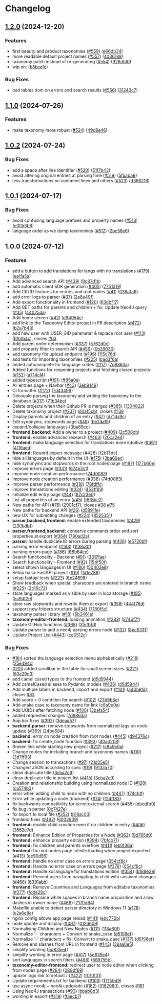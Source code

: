 # Changelog

## [1.2.0](https://github.com/openfoodfacts/taxonomy-editor/compare/v1.1.0...v1.2.0) (2024-12-20)


### Features

* first beauty and product taxonomies ([#559](https://github.com/openfoodfacts/taxonomy-editor/issues/559)) ([e66db34](https://github.com/openfoodfacts/taxonomy-editor/commit/e66db34213dd449a351d2948a427107d0a1c9194))
* more readable default project names ([#557](https://github.com/openfoodfacts/taxonomy-editor/issues/557)) ([4036188](https://github.com/openfoodfacts/taxonomy-editor/commit/4036188278b142b58aea1e7cf2beddb3d6b9069e))
* taxonomy patch instead of re-generating ([#554](https://github.com/openfoodfacts/taxonomy-editor/issues/554)) ([928dfd0](https://github.com/openfoodfacts/taxonomy-editor/commit/928dfd0e7b27d62425ef47ed2f969b3db3596c09))
* wip on: ([b5bcefc](https://github.com/openfoodfacts/taxonomy-editor/commit/b5bcefc2a22d4f0257868db9f357a866aabe8f90))


### Bug Fixes

* bad tables dom on errors and search results ([#556](https://github.com/openfoodfacts/taxonomy-editor/issues/556)) ([31243c7](https://github.com/openfoodfacts/taxonomy-editor/commit/31243c7ecbc26986bb5e04df2126cd529e510670))

## [1.1.0](https://github.com/openfoodfacts/taxonomy-editor/compare/v1.0.2...v1.1.0) (2024-07-26)


### Features

* make taxonomy more robust ([#524](https://github.com/openfoodfacts/taxonomy-editor/issues/524)) ([49d8e46](https://github.com/openfoodfacts/taxonomy-editor/commit/49d8e46ea30d7c8ca6b6edc73842005603058d1e))

## [1.0.2](https://github.com/openfoodfacts/taxonomy-editor/compare/v1.0.1...v1.0.2) (2024-07-24)


### Bug Fixes

* add a space after line identifier ([#520](https://github.com/openfoodfacts/taxonomy-editor/issues/520)) ([51f7b43](https://github.com/openfoodfacts/taxonomy-editor/commit/51f7b43c73b7a1f8504ce203c98627583cb31097))
* avoid altering original entries at parsing time ([#519](https://github.com/openfoodfacts/taxonomy-editor/issues/519)) ([5fbaba9](https://github.com/openfoodfacts/taxonomy-editor/commit/5fbaba991ad3d37ccd48ce22f19014ac9d418b4f))
* less transformations on comment lines and others ([#523](https://github.com/openfoodfacts/taxonomy-editor/issues/523)) ([d366218](https://github.com/openfoodfacts/taxonomy-editor/commit/d3662181e139243c8c709dffbe48124bb100b7fa))

## [1.0.1](https://github.com/openfoodfacts/taxonomy-editor/compare/v1.0.0...v1.0.1) (2024-07-17)


### Bug Fixes

* avoid confusing language prefixes and property names ([#513](https://github.com/openfoodfacts/taxonomy-editor/issues/513)) ([e0053b6](https://github.com/openfoodfacts/taxonomy-editor/commit/e0053b6213b7f3584fcb860eb7f577baebb34520))
* language order as we dump taxonomies ([#512](https://github.com/openfoodfacts/taxonomy-editor/issues/512)) ([2bc56e6](https://github.com/openfoodfacts/taxonomy-editor/commit/2bc56e621829dd1676660a1a6a4407c5e036eb40))

## 1.0.0 (2024-07-12)


### Features

* add a button to add translations for langs with no translations ([#179](https://github.com/openfoodfacts/taxonomy-editor/issues/179)) ([ee1fa5a](https://github.com/openfoodfacts/taxonomy-editor/commit/ee1fa5abbef06ce1eb94c176258369c456d5be74))
* Add advanced search API ([#438](https://github.com/openfoodfacts/taxonomy-editor/issues/438)) ([9c87d1b](https://github.com/openfoodfacts/taxonomy-editor/commit/9c87d1b3b3fc9a40483265008147feae3c919d59))
* add automatic client SDK generation ([#405](https://github.com/openfoodfacts/taxonomy-editor/issues/405)) ([7751319](https://github.com/openfoodfacts/taxonomy-editor/commit/7751319716f2f47d741d5554d86b659160937a8e))
* Add CRUD features for entries and root nodes ([#41](https://github.com/openfoodfacts/taxonomy-editor/issues/41)) ([038a1a6](https://github.com/openfoodfacts/taxonomy-editor/commit/038a1a6df162e74969e41de4fd88f095f0ee01d9))
* add error logs to parser ([#37](https://github.com/openfoodfacts/taxonomy-editor/issues/37)) ([2e8e49f](https://github.com/openfoodfacts/taxonomy-editor/commit/2e8e49fb7e9ca56ac5ff195dde00a6992f435c5c))
* Add export functionality in frontend ([#120](https://github.com/openfoodfacts/taxonomy-editor/issues/120)) ([63dbf17](https://github.com/openfoodfacts/taxonomy-editor/commit/63dbf17222bf077fca06aa1e1d00400854d53466))
* Add GET paths for parents and children + fix: Update Neo4J query ([#35](https://github.com/openfoodfacts/taxonomy-editor/issues/35)) ([44025da](https://github.com/openfoodfacts/taxonomy-editor/commit/44025da3b204ee7209554b1447d4669507ec3b13))
* Add home screen ([#42](https://github.com/openfoodfacts/taxonomy-editor/issues/42)) ([d94954c](https://github.com/openfoodfacts/taxonomy-editor/commit/d94954c27fcbe3adcdf6af3cb96fce78ff0770a6))
* add link to the Taxonomy Editor project in PR description ([#472](https://github.com/openfoodfacts/taxonomy-editor/issues/472)) ([b2a7b43](https://github.com/openfoodfacts/taxonomy-editor/commit/b2a7b4339d336023755d010d3e1612c5bf28f6fc))
* add new user with USER_GID parameter & replace root user ([#113](https://github.com/openfoodfacts/taxonomy-editor/issues/113)) ([6fb1b4c](https://github.com/openfoodfacts/taxonomy-editor/commit/6fb1b4c6e898212a515b01c96d525bf8c2485e6a)), closes [#63](https://github.com/openfoodfacts/taxonomy-editor/issues/63)
* Add parent order determinism ([#337](https://github.com/openfoodfacts/taxonomy-editor/issues/337)) ([5762d0c](https://github.com/openfoodfacts/taxonomy-editor/commit/5762d0c59fbe80832aedaf9cda649e97f8727c83))
* add property filter to search API ([#456](https://github.com/openfoodfacts/taxonomy-editor/issues/456)) ([0b26030](https://github.com/openfoodfacts/taxonomy-editor/commit/0b26030d96588692a8dcb65ebaf8f0b06f04f17a))
* add taxonomy file upload endpoint ([#196](https://github.com/openfoodfacts/taxonomy-editor/issues/196)) ([115c76d](https://github.com/openfoodfacts/taxonomy-editor/commit/115c76d46d234295336b4359be5e0b679e85d27d))
* add tests for importing taxonomies ([#225](https://github.com/openfoodfacts/taxonomy-editor/issues/225)) ([bad3f6a](https://github.com/openfoodfacts/taxonomy-editor/commit/bad3f6ae87431a6eba0cd3e73b8f6470b88a91bb))
* added autocomplete for language codes ([#117](https://github.com/openfoodfacts/taxonomy-editor/issues/117)) ([7d8863a](https://github.com/openfoodfacts/taxonomy-editor/commit/7d8863a902627d26ecc32f93391c442dda004ce0))
* Added functions for reopening projects and fetching closed projects ([#152](https://github.com/openfoodfacts/taxonomy-editor/issues/152)) ([a714cf4](https://github.com/openfoodfacts/taxonomy-editor/commit/a714cf48d0c8a9511e67d9cda7555857399802bd))
* added typescript ([#191](https://github.com/openfoodfacts/taxonomy-editor/issues/191)) ([ff85a0a](https://github.com/openfoodfacts/taxonomy-editor/commit/ff85a0a250956201cf9fa89cf4ecc0e1f91b693d))
* All entries page + Navbar ([#43](https://github.com/openfoodfacts/taxonomy-editor/issues/43)) ([3eb9149](https://github.com/openfoodfacts/taxonomy-editor/commit/3eb91493f9e70180d7c212360e61ebfca5ad8755))
* CI formatter ([#172](https://github.com/openfoodfacts/taxonomy-editor/issues/172)) ([7d43499](https://github.com/openfoodfacts/taxonomy-editor/commit/7d4349976f1b74f5a10278af003c5b50654e7d89))
* Decouple parsing the taxonomy and writing the taxonomy to the database ([#317](https://github.com/openfoodfacts/taxonomy-editor/issues/317)) ([71b34be](https://github.com/openfoodfacts/taxonomy-editor/commit/71b34be697047ba5c33d76c0b2cc3dc6386ffba7))
* Delete projects when their Github PR is merged ([#385](https://github.com/openfoodfacts/taxonomy-editor/issues/385)) ([1304822](https://github.com/openfoodfacts/taxonomy-editor/commit/1304822b1c65a565548caca59497c8c6f2d39dc4))
* Delete taxonomy project ([#237](https://github.com/openfoodfacts/taxonomy-editor/issues/237)) ([d0a15cb](https://github.com/openfoodfacts/taxonomy-editor/commit/d0a15cb262e3db24bccf11a9b41f62716c6cc425)), closes [#139](https://github.com/openfoodfacts/taxonomy-editor/issues/139)
* Display parents and children of an entry ([#47](https://github.com/openfoodfacts/taxonomy-editor/issues/47)) ([d71da9c](https://github.com/openfoodfacts/taxonomy-editor/commit/d71da9c341aebff00433e31d4625b79e30fe0804))
* Edit synonyms, stopwords page ([#46](https://github.com/openfoodfacts/taxonomy-editor/issues/46)) ([be2da15](https://github.com/openfoodfacts/taxonomy-editor/commit/be2da15deb1a209767d77d0172a3fe67a08caf9b))
* expand/collapse languages ([3ba69ec](https://github.com/openfoodfacts/taxonomy-editor/commit/3ba69eca5cc2d40961cd7d346ae12f4f1f7b9627))
* **frontend,backend:** Add a owner to a project ([#409](https://github.com/openfoodfacts/taxonomy-editor/issues/409)) ([2c508cb](https://github.com/openfoodfacts/taxonomy-editor/commit/2c508cb392caa2ff1f702d43a782147ec0d59dcd))
* **frontend:** enable advanced research ([#463](https://github.com/openfoodfacts/taxonomy-editor/issues/463)) ([20ca2e4](https://github.com/openfoodfacts/taxonomy-editor/commit/20ca2e46406aeed0a7ed2193d709f53b72eac232))
* **frontend:** make language selection for translations more intuitive ([#461](https://github.com/openfoodfacts/taxonomy-editor/issues/461)) ([4119aed](https://github.com/openfoodfacts/taxonomy-editor/commit/4119aedf501fbd0c7ad2c04cc0a219f66e709caf))
* **frontend:** Reword export message ([#428](https://github.com/openfoodfacts/taxonomy-editor/issues/428)) ([f2b13dc](https://github.com/openfoodfacts/taxonomy-editor/commit/f2b13dc946ab30e7d60014d8bea8ecfe4f7b0ea3))
* hide all languages by default in the UI ([#175](https://github.com/openfoodfacts/taxonomy-editor/issues/175)) ([3ba69ec](https://github.com/openfoodfacts/taxonomy-editor/commit/3ba69eca5cc2d40961cd7d346ae12f4f1f7b9627))
* hide synonyms and stopwords in the root nodes page ([#187](https://github.com/openfoodfacts/taxonomy-editor/issues/187)) ([177b60e](https://github.com/openfoodfacts/taxonomy-editor/commit/177b60e7587f40287d39f87e8f87eb1657c4ff1c))
* improve errors page ([#341](https://github.com/openfoodfacts/taxonomy-editor/issues/341)) ([674e3c1](https://github.com/openfoodfacts/taxonomy-editor/commit/674e3c1e14e0ff366966c72e35140aaaf19dbf43))
* improve node creation performance ([74d0083](https://github.com/openfoodfacts/taxonomy-editor/commit/74d0083717feb6c3e1851971a925e4d90ec69f90))
* Improve node creation performance ([#338](https://github.com/openfoodfacts/taxonomy-editor/issues/338)) ([74d0083](https://github.com/openfoodfacts/taxonomy-editor/commit/74d0083717feb6c3e1851971a925e4d90ec69f90))
* Improve parser performance ([#318](https://github.com/openfoodfacts/taxonomy-editor/issues/318)) ([78fdffc](https://github.com/openfoodfacts/taxonomy-editor/commit/78fdffc978af64f79b124c3d758f37906cfdb5f0))
* improve translations editing ([#324](https://github.com/openfoodfacts/taxonomy-editor/issues/324)) ([453ff89](https://github.com/openfoodfacts/taxonomy-editor/commit/453ff8937004c18c11adc32e1055668207c002e4))
* Initialize edit entry page ([#44](https://github.com/openfoodfacts/taxonomy-editor/issues/44)) ([87c23e0](https://github.com/openfoodfacts/taxonomy-editor/commit/87c23e051b7a87415283b74c71a2dc2c1f9a9940))
* List all properties of an entry ([#45](https://github.com/openfoodfacts/taxonomy-editor/issues/45)) ([f6f8bc2](https://github.com/openfoodfacts/taxonomy-editor/commit/f6f8bc28cfa529ebb7f4f2032ca5d4fa46b143e5))
* New paths for API ([#76](https://github.com/openfoodfacts/taxonomy-editor/issues/76)) ([2901cf7](https://github.com/openfoodfacts/taxonomy-editor/commit/2901cf765aa50f3734dcac7d4094a8cb7a2b1dfb)), closes [#38](https://github.com/openfoodfacts/taxonomy-editor/issues/38) [#75](https://github.com/openfoodfacts/taxonomy-editor/issues/75)
* New paths for backend API ([#26](https://github.com/openfoodfacts/taxonomy-editor/issues/26)) ([d5891fe](https://github.com/openfoodfacts/taxonomy-editor/commit/d5891fe691d2270df53aba29e1c8d930b8937710))
* new UX for submitting changes ([#224](https://github.com/openfoodfacts/taxonomy-editor/issues/224)) ([8525351](https://github.com/openfoodfacts/taxonomy-editor/commit/852535143e16df36fef337cfcfc9d52e2e9fc636))
* **parser,backend,frontend:** enable extended taxonomies ([#429](https://github.com/openfoodfacts/taxonomy-editor/issues/429)) ([230bdbf](https://github.com/openfoodfacts/taxonomy-editor/commit/230bdbffc7f5f1e7c295fc16a14a7f9d5020ed5b))
* **parser,frontend,backend:** conserve comments order and sort properties at export ([#364](https://github.com/openfoodfacts/taxonomy-editor/issues/364)) ([780ad2a](https://github.com/openfoodfacts/taxonomy-editor/commit/780ad2af6eeb95c588f18b84a95e6e3522c3726f))
* **parser:** handle duplicate ID errors during parsing ([#408](https://github.com/openfoodfacts/taxonomy-editor/issues/408)) ([e5720bf](https://github.com/openfoodfacts/taxonomy-editor/commit/e5720bf04eeed8ffd30c8029eb85f30925be1f08))
* parsing error endpoint ([#163](https://github.com/openfoodfacts/taxonomy-editor/issues/163)) ([1f38d0f](https://github.com/openfoodfacts/taxonomy-editor/commit/1f38d0f2c302aa36672b8fb036f64e93fb5b8afe))
* parsing errors page ([#186](https://github.com/openfoodfacts/taxonomy-editor/issues/186)) ([68b64ec](https://github.com/openfoodfacts/taxonomy-editor/commit/68b64ece9401325f31dd9fcd8a93fb10bc380642))
* Search functionality - Backend ([#91](https://github.com/openfoodfacts/taxonomy-editor/issues/91)) ([3317fae](https://github.com/openfoodfacts/taxonomy-editor/commit/3317fae1cc8e20c00744429c51b50f6e4b3086dc))
* Search functionality - Frontend ([#92](https://github.com/openfoodfacts/taxonomy-editor/issues/92)) ([154f50f](https://github.com/openfoodfacts/taxonomy-editor/commit/154f50f3dfda329ae68a9e54f9c04b9b945a1b4a))
* select shown languages in UI ([#180](https://github.com/openfoodfacts/taxonomy-editor/issues/180)) ([50403e8](https://github.com/openfoodfacts/taxonomy-editor/commit/50403e88533e45b0d9d820d673ec9ab97bd08cd8))
* Setup basic FastAPI project ([#10](https://github.com/openfoodfacts/taxonomy-editor/issues/10)) ([1d1e789](https://github.com/openfoodfacts/taxonomy-editor/commit/1d1e789055d74dee2bceda3042c5c0a2dd1a44a5))
* setup fastapi tests ([#223](https://github.com/openfoodfacts/taxonomy-editor/issues/223)) ([6e24698](https://github.com/openfoodfacts/taxonomy-editor/commit/6e2469854d5d90f9ed5c36a603b431cdbf6cf856))
* Show feedback when special characters are entered in branch name ([#229](https://github.com/openfoodfacts/taxonomy-editor/issues/229)) ([2b19c72](https://github.com/openfoodfacts/taxonomy-editor/commit/2b19c72d42bb80e1f0b3408f26650caf52825728))
* store languages marked as visible by user in localstorage ([#185](https://github.com/openfoodfacts/taxonomy-editor/issues/185)) ([5c9df2e](https://github.com/openfoodfacts/taxonomy-editor/commit/5c9df2e7118d574f2c526be81cee6fdb4317b5fc))
* store raw stopwords and rewrite them at export ([#358](https://github.com/openfoodfacts/taxonomy-editor/issues/358)) ([444f76d](https://github.com/openfoodfacts/taxonomy-editor/commit/444f76d1f1954473829bf71f9c7e2268d2e0a9c5))
* support new folders structure ([#434](https://github.com/openfoodfacts/taxonomy-editor/issues/434)) ([7180f5c](https://github.com/openfoodfacts/taxonomy-editor/commit/7180f5ca69e22208c455b1378a9b1652d26346ca))
* taxonomy parser library ([#18](https://github.com/openfoodfacts/taxonomy-editor/issues/18)) ([6b3461a](https://github.com/openfoodfacts/taxonomy-editor/commit/6b3461ade913202aedb4796f506c549c7c80c938))
* **taxonomy-editor-frontend:** loading animation ([#283](https://github.com/openfoodfacts/taxonomy-editor/issues/283)) ([2746f7f](https://github.com/openfoodfacts/taxonomy-editor/commit/2746f7f3bd2a6a6370977ef7ad13a36dc01eedf5))
* Update GitHub functions ([#368](https://github.com/openfoodfacts/taxonomy-editor/issues/368)) ([3fefb1d](https://github.com/openfoodfacts/taxonomy-editor/commit/3fefb1d8eac5efb32c8ec0860c6e11595c5964cd))
* Update parser to add a neo4j parsing errors node ([#132](https://github.com/openfoodfacts/taxonomy-editor/issues/132)) ([8ec5331](https://github.com/openfoodfacts/taxonomy-editor/commit/8ec533160125596cb6f985d00000b1286b9888ea))
* Update Project List ([#443](https://github.com/openfoodfacts/taxonomy-editor/issues/443)) ([ca0512c](https://github.com/openfoodfacts/taxonomy-editor/commit/ca0512c35ff54c8e2a69f1f129f7f2d6f3c5c4ea))


### Bug Fixes

* [#184](https://github.com/openfoodfacts/taxonomy-editor/issues/184) sorted the language selection menu alphabetically ([#218](https://github.com/openfoodfacts/taxonomy-editor/issues/218)) ([25e494c](https://github.com/openfoodfacts/taxonomy-editor/commit/25e494cef9b4d2294742fd6a70c00c010f3ef18e))
* [#203](https://github.com/openfoodfacts/taxonomy-editor/issues/203) added scrollbar in the table for small screen sizes ([#221](https://github.com/openfoodfacts/taxonomy-editor/issues/221)) ([63e29d3](https://github.com/openfoodfacts/taxonomy-editor/commit/63e29d319d8dfee3bd6cfb4858736c30de1b1885))
* add camel cased types to the frontend ([d5d5944](https://github.com/openfoodfacts/taxonomy-editor/commit/d5d5944aed2613aadb47dedbaf8668551d55f83a))
* Add camelCased aliases to Pydantic models ([#436](https://github.com/openfoodfacts/taxonomy-editor/issues/436)) ([d5d5944](https://github.com/openfoodfacts/taxonomy-editor/commit/d5d5944aed2613aadb47dedbaf8668551d55f83a))
* Add multiple labels in backend, import and export ([#101](https://github.com/openfoodfacts/taxonomy-editor/issues/101)) ([a40b9fd](https://github.com/openfoodfacts/taxonomy-editor/commit/a40b9fd69b046823e871c577ac2f696b46058382)), closes [#83](https://github.com/openfoodfacts/taxonomy-editor/issues/83)
* Add score &gt; 0 condition for search ([#102](https://github.com/openfoodfacts/taxonomy-editor/issues/102)) ([23b9b5e](https://github.com/openfoodfacts/taxonomy-editor/commit/23b9b5e5dfa1473732ac7dfea1a12c49611e4cc2))
* Add snake case to taxonomy name for link ([c8a9e0a](https://github.com/openfoodfacts/taxonomy-editor/commit/c8a9e0a7f060bb38bd1a3a46f1c3db02b0c3da27))
* Add UUIDs after fetching node ([#100](https://github.com/openfoodfacts/taxonomy-editor/issues/100)) ([3bafa54](https://github.com/openfoodfacts/taxonomy-editor/commit/3bafa540ee1ab6f4fa333e1a13a0ff0b789a1c9f))
* added requested changes ([7d8863a](https://github.com/openfoodfacts/taxonomy-editor/commit/7d8863a902627d26ecc32f93391c442dda004ce0))
* App bar fixes ([#392](https://github.com/openfoodfacts/taxonomy-editor/issues/392)) ([3deaa57](https://github.com/openfoodfacts/taxonomy-editor/commit/3deaa579a2defa2de613961b9eba67c7feb5c61c))
* **backend,parser:** remove stopwords from normalized tags on node update ([#369](https://github.com/openfoodfacts/taxonomy-editor/issues/369)) ([24be684](https://github.com/openfoodfacts/taxonomy-editor/commit/24be684b1415e7131476af1cb16b884f26dbf412))
* **backend:** error on node creation from root nodes ([#445](https://github.com/openfoodfacts/taxonomy-editor/issues/445)) ([d94376c](https://github.com/openfoodfacts/taxonomy-editor/commit/d94376c5c22b176026b007e4a9a9de05a226308f))
* **backend:** fix create_node function ([#393](https://github.com/openfoodfacts/taxonomy-editor/issues/393)) ([40a3208](https://github.com/openfoodfacts/taxonomy-editor/commit/40a3208a7a5e1075ef5fc5d1216800942f399dd3))
* Broken link while starting new project ([#217](https://github.com/openfoodfacts/taxonomy-editor/issues/217)) ([c8a9e0a](https://github.com/openfoodfacts/taxonomy-editor/commit/c8a9e0a7f060bb38bd1a3a46f1c3db02b0c3da27))
* Change routes for including branch and taxonomy names ([#110](https://github.com/openfoodfacts/taxonomy-editor/issues/110)) ([3d7ff93](https://github.com/openfoodfacts/taxonomy-editor/commit/3d7ff930d8377b884c156f0a8d35b819e6319582))
* Change session to transactions ([#97](https://github.com/openfoodfacts/taxonomy-editor/issues/97)) ([21d05e5](https://github.com/openfoodfacts/taxonomy-editor/commit/21d05e5f9b0a080a9034afead8de846fa812e122))
* Changed JSON according to spec ([#19](https://github.com/openfoodfacts/taxonomy-editor/issues/19)) ([9133a70](https://github.com/openfoodfacts/taxonomy-editor/commit/9133a7013de609db76751e4b37d1b2cfe1190c37))
* clean duplicate title ([3cba2c9](https://github.com/openfoodfacts/taxonomy-editor/commit/3cba2c9700af7fcc2cfecfb23cc71314348ab7e7))
* clean duplicate title in project list ([#415](https://github.com/openfoodfacts/taxonomy-editor/issues/415)) ([3cba2c9](https://github.com/openfoodfacts/taxonomy-editor/commit/3cba2c9700af7fcc2cfecfb23cc71314348ab7e7))
* Creation and relationship building using normalized node ID ([#128](https://github.com/openfoodfacts/taxonomy-editor/issues/128)) ([ca574b3](https://github.com/openfoodfacts/taxonomy-editor/commit/ca574b35a536532c22d1b3234046ecc129c13cb3))
* error when adding child to node with no children ([#447](https://github.com/openfoodfacts/taxonomy-editor/issues/447)) ([f74cfdf](https://github.com/openfoodfacts/taxonomy-editor/commit/f74cfdf7f01fa2814b0772ec701eeedab52d6dce))
* Error while updating a node (backend) ([#74](https://github.com/openfoodfacts/taxonomy-editor/issues/74)) ([f24ff83](https://github.com/openfoodfacts/taxonomy-editor/commit/f24ff8328c3007b61cd6a62b6f023ca01740f78f))
* fix backwards compatibility for is:not:external search ([#455](https://github.com/openfoodfacts/taxonomy-editor/issues/455)) ([dbedfb9](https://github.com/openfoodfacts/taxonomy-editor/commit/dbedfb937a5b5c9912d1f3c2a5ea766014dff2bb))
* fix bug in parser ([0c7427e](https://github.com/openfoodfacts/taxonomy-editor/commit/0c7427eed640c8a023f70b30753475643ca9d0eb))
* fix export to local file ([#352](https://github.com/openfoodfacts/taxonomy-editor/issues/352)) ([b18ac03](https://github.com/openfoodfacts/taxonomy-editor/commit/b18ac038fcf20ffbd202e87460f0d354199bd56d))
* frontend fixes ([#492](https://github.com/openfoodfacts/taxonomy-editor/issues/492)) ([6003639](https://github.com/openfoodfacts/taxonomy-editor/commit/60036397b508e278f8d30fd4db6512f7a706b4a2))
* **frontend:** enable child creation even if no children in entry ([#406](https://github.com/openfoodfacts/taxonomy-editor/issues/406)) ([3562e7d](https://github.com/openfoodfacts/taxonomy-editor/commit/3562e7d6fa73de2404fc1b23812023c53cddd89a))
* **frontend:** Enhance Edition of Properties for a Node ([#362](https://github.com/openfoodfacts/taxonomy-editor/issues/362)) ([9d765d0](https://github.com/openfoodfacts/taxonomy-editor/commit/9d765d09cd96bf0435ef1a8a605b49e79876dce8))
* **frontend:** enhance property edition ([#394](https://github.com/openfoodfacts/taxonomy-editor/issues/394)) ([7bfcb71](https://github.com/openfoodfacts/taxonomy-editor/commit/7bfcb7153520171e773a2251c8b17c7d331844b2))
* **frontend:** fix children and parents overflow ([#411](https://github.com/openfoodfacts/taxonomy-editor/issues/411)) ([eb0f36a](https://github.com/openfoodfacts/taxonomy-editor/commit/eb0f36acbe019568cf17116829c6c3e30feaf423))
* **frontend:** fix root nodes page infinite loading when project exported ([#413](https://github.com/openfoodfacts/taxonomy-editor/issues/413)) ([ee90d96](https://github.com/openfoodfacts/taxonomy-editor/commit/ee90d960f43d3c777b30064e33273c5105acc410))
* **frontend:** handle no error case on errors page ([054cf8c](https://github.com/openfoodfacts/taxonomy-editor/commit/054cf8c42b95d3e992a0f88ac9a47b6f5796101e))
* **frontend:** Handle no error case on errors page ([#378](https://github.com/openfoodfacts/taxonomy-editor/issues/378)) ([054cf8c](https://github.com/openfoodfacts/taxonomy-editor/commit/054cf8c42b95d3e992a0f88ac9a47b6f5796101e))
* **frontend:** Handle xx language for translations edition ([#354](https://github.com/openfoodfacts/taxonomy-editor/issues/354)) ([b189e2e](https://github.com/openfoodfacts/taxonomy-editor/commit/b189e2e2946ad08bf1ad2a680f2caa15f0c99cd1))
* **frontend:** Prevent users from navigating to child with unsaved changes ([#468](https://github.com/openfoodfacts/taxonomy-editor/issues/468)) ([6391abb](https://github.com/openfoodfacts/taxonomy-editor/commit/6391abb6eed563a33be1e06d8ca97971260fbadb))
* **frontend:** Remove Countries and Languages from editable taxonomies ([#377](https://github.com/openfoodfacts/taxonomy-editor/issues/377)) ([fdde28c](https://github.com/openfoodfacts/taxonomy-editor/commit/fdde28c4896611dc3327b59361b60985d0bd0c5a))
* **frontend:** Replace white spaces in branch name proposition and allow dashes in owner name ([#466](https://github.com/openfoodfacts/taxonomy-editor/issues/466)) ([7170d84](https://github.com/openfoodfacts/taxonomy-editor/commit/7170d84095b2e9cd9d00392556681d361d4b9db2))
* Makefile unable to detect parser directory in Windows 11 ([#178](https://github.com/openfoodfacts/taxonomy-editor/issues/178)) ([e2a6e8e](https://github.com/openfoodfacts/taxonomy-editor/commit/e2a6e8e7bcdb721f78a48857b1cee4f9e9656472))
* nginx config allows app page reload ([#141](https://github.com/openfoodfacts/taxonomy-editor/issues/141)) ([ebc772b](https://github.com/openfoodfacts/taxonomy-editor/commit/ebc772bf116f66af8efc67be55a34cb121d90986))
* node update and display ([#497](https://github.com/openfoodfacts/taxonomy-editor/issues/497)) ([012de09](https://github.com/openfoodfacts/taxonomy-editor/commit/012de098da1f79e90c77ad6943c47378f6abcc86))
* Normalising Children and New Nodes ([#111](https://github.com/openfoodfacts/taxonomy-editor/issues/111)) ([118a60f](https://github.com/openfoodfacts/taxonomy-editor/commit/118a60f88d403d3a6ce3f72368dea7dea7c7aa59))
* Normalize '-' characters + Convert to snake_case ([d9198ef](https://github.com/openfoodfacts/taxonomy-editor/commit/d9198ef014ba1b70b7b298c52571f111aa536e9d))
* Normalize '-' characters + fix: Convert to snake_case ([#137](https://github.com/openfoodfacts/taxonomy-editor/issues/137)) ([d9198ef](https://github.com/openfoodfacts/taxonomy-editor/commit/d9198ef014ba1b70b7b298c52571f111aa536e9d))
* Remove end slashes from URL in frontend ([#143](https://github.com/openfoodfacts/taxonomy-editor/issues/143)) ([39aa0e5](https://github.com/openfoodfacts/taxonomy-editor/commit/39aa0e5153b12db41207a27adbe01eb78ac8240f))
* simplify wording ([5d835e4](https://github.com/openfoodfacts/taxonomy-editor/commit/5d835e4c021bc4a9f78854c052514b13fcc83e03))
* simplify wording in error page ([#417](https://github.com/openfoodfacts/taxonomy-editor/issues/417)) ([5d835e4](https://github.com/openfoodfacts/taxonomy-editor/commit/5d835e4c021bc4a9f78854c052514b13fcc83e03))
* sort languages in search filters ([#498](https://github.com/openfoodfacts/taxonomy-editor/issues/498)) ([669755b](https://github.com/openfoodfacts/taxonomy-editor/commit/669755b98afbea7473b499e5d6d7cf9496ab1080))
* **taxonomy-editor-frontend:** redirect user to node editor when clicking from nodes page ([#284](https://github.com/openfoodfacts/taxonomy-editor/issues/284)) ([089df89](https://github.com/openfoodfacts/taxonomy-editor/commit/089df8971e447e38d322867840e11f3d23ffb344))
* update logo link to default / ([#422](https://github.com/openfoodfacts/taxonomy-editor/issues/422)) ([f010f31](https://github.com/openfoodfacts/taxonomy-editor/commit/f010f311d368efb176422e1e51b38026e830b851))
* Update requirements.txt for backend ([#103](https://github.com/openfoodfacts/taxonomy-editor/issues/103)) ([17150d9](https://github.com/openfoodfacts/taxonomy-editor/commit/17150d9637dee93a647a8531e8e9315d59932a62))
* use async neo4j + neo4j updgrade  ([#182](https://github.com/openfoodfacts/taxonomy-editor/issues/182)) ([3182980](https://github.com/openfoodfacts/taxonomy-editor/commit/318298041663fc966ce7f1a8260304a8836babc9)), closes [#181](https://github.com/openfoodfacts/taxonomy-editor/issues/181)
* Using Neo4J transactions ([#93](https://github.com/openfoodfacts/taxonomy-editor/issues/93)) ([bbab8d3](https://github.com/openfoodfacts/taxonomy-editor/commit/bbab8d3f8335ddeb1a6a03029ac4f46e1c178c24))
* wording in export ([#418](https://github.com/openfoodfacts/taxonomy-editor/issues/418)) ([ffaecb7](https://github.com/openfoodfacts/taxonomy-editor/commit/ffaecb7dfd6312c68b8ed2f7da9f86e60a86f93f))
